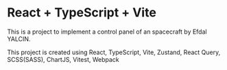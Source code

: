 # React + TypeScript + Vite

This is a project to implement a control panel of an spacecraft by Efdal YALCIN.

This project is created using React, TypeScript, Vite, Zustand, React Query, SCSS(SASS), ChartJS, Vitest, Webpack
